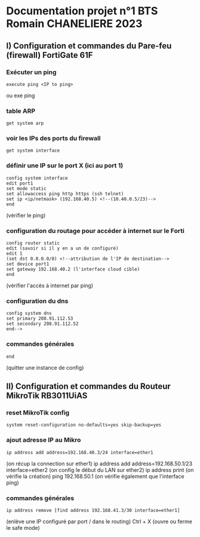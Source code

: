 # Documentation projet n°1 BTS Romain CHANELIERE 2023

## I) Configuration et commandes du Pare-feu (firewall) FortiGate 61F

### Exécuter un ping
    execute ping <IP to ping>
ou
    exe ping <IP to ping>

### table ARP
    get system arp

### voir les IPs des ports du firewall
    get system interface

### définir une IP sur le port X (ici au port 1)
    config system interface
    edit port1
    set mode static
    set allowaccess ping http https (ssh telnet)
    set ip <ip/netmask> (192.168.40.5) <!--(10.40.0.5/23)-->
    end
(vérifier le ping)
### configuration du routage pour accéder à internet sur le Forti
    config router static
    edit (savoir si il y en a un de configuré)
    edit 1
    (set dst 0.0.0.0/0) <!--attribution de l'IP de destination-->
    set device port1
    set gateway 192.168.40.2 (l'interface cloud cible)
    end
(vérifier l'accès à internet par ping)

### configuration du dns <!--pour l'accès à internet-->
    config system dns
    set primary 208.91.112.53
    set secondary 208.91.112.52
    end-->

<!--### bypass licence vidéo youtube https://www.youtube.com/watch?v=1CS5tD7ljdk
    config system ntp
    set ntpsync disable
    set type custom
    end
    exe reboot-->

### commandes générales
    end
(quitter une instance de config)

## II) Configuration et commandes du Routeur MikroTik RB3011UiAS

### reset MikroTik config
    system reset-configuration no-defaults=yes skip-backup=yes
### ajout adresse IP au Mikro
    ip address add address=192.168.40.3/24 interface=ether1
(on récup la connection sur ether1)
    ip address add address=192.168.50.1/23 interface=ether2
(on config le début du LAN sur ether2)
    ip address print
(on vérifie la création)
    ping 192.168.50.1
(on vérifie également que l'interface ping)

### commandes générales
    ip address remove [find address 192.168.41.3/30 interface=ether1]
(enlève une IP configuré par port / dans le routing)
    Ctrl + X
(ouvre ou ferme le safe mode)